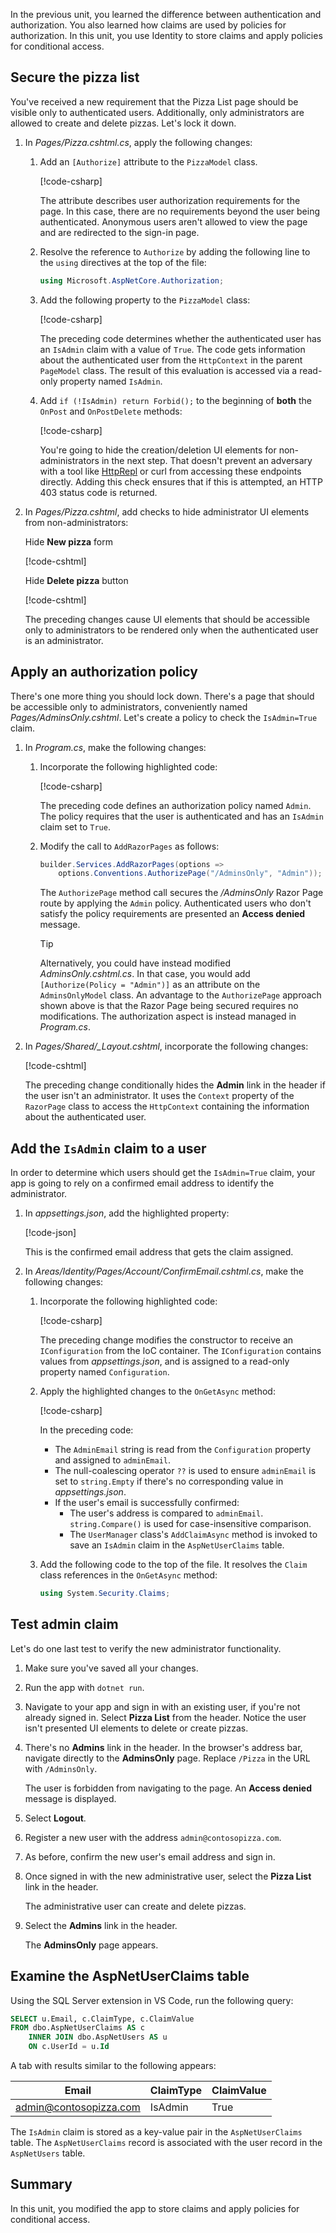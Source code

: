 In the previous unit, you learned the difference between authentication and authorization. You also learned how claims are used by policies for authorization. In this unit, you use Identity to store claims and apply policies for conditional access.

## Secure the pizza list

You've received a new requirement that the Pizza List page should be visible only to authenticated users. Additionally, only administrators are allowed to create and delete pizzas. Let's lock it down.

1. In *Pages/Pizza.cshtml.cs*, apply the following changes:
    1. Add an `[Authorize]` attribute to the `PizzaModel` class.

        [!code-csharp[](../code/pages/pizza.cshtml.cs?range=2-3&highlight=1)]

        The attribute describes user authorization requirements for the page. In this case, there are no requirements beyond the user being authenticated. Anonymous users aren't allowed to view the page and are redirected to the sign-in page.

    1. Resolve the reference to `Authorize` by adding the following line to the `using` directives at the top of the file:

        ```csharp
        using Microsoft.AspNetCore.Authorization;
        ```

    1. Add the following property to the `PizzaModel` class:

        [!code-csharp[](../code/pages/pizza.cshtml.cs?name=snippet_isadmin&highlight=4)]

        The preceding code determines whether the authenticated user has an `IsAdmin` claim with a value of `True`. The code gets information about the authenticated user from the `HttpContext` in the parent `PageModel` class. The result of this evaluation is accessed via a read-only property named `IsAdmin`.

    1. Add `if (!IsAdmin) return Forbid();` to the beginning of **both** the `OnPost` and `OnPostDelete` methods:

        [!code-csharp[](../code/pages/pizza.cshtml.cs?name=snippet_admincheck&highlight=3,14)]

        You're going to hide the creation/deletion UI elements for non-administrators in the next step. That doesn't prevent an adversary with a tool like [HttpRepl](/aspnet/core/web-api/http-repl/) or curl from accessing these endpoints directly. Adding this check ensures that if this is attempted, an HTTP 403 status code is returned.

1. In *Pages/Pizza.cshtml*, add checks to hide administrator UI elements from non-administrators:

    Hide **New pizza** form

    [!code-cshtml[](../code/pages/pizza.cshtml?name=snippet_create&highlight=2-3,20)]

    Hide **Delete pizza** button

    [!code-cshtml[](../code/pages/pizza.cshtml?name=snippet_delete&highlight=8-9,11,21-22,28)]

    The preceding changes cause UI elements that should be accessible only to administrators to be rendered only when the authenticated user is an administrator.

## Apply an authorization policy

There's one more thing you should lock down. There's a page that should be accessible only to administrators, conveniently named *Pages/AdminsOnly.cshtml*. Let's create a policy to check the `IsAdmin=True` claim.

1. In *Program.cs*, make the following changes:
    1. Incorporate the following highlighted code:

        [!code-csharp[](../code/program-after-customization.cs?range=14-23&highlight=5-8)]

        The preceding code defines an authorization policy named `Admin`. The policy requires that the user is authenticated and has an `IsAdmin` claim set to `True`.

    1. Modify the call to `AddRazorPages` as follows:

        ```csharp
        builder.Services.AddRazorPages(options =>
            options.Conventions.AuthorizePage("/AdminsOnly", "Admin"));
        ```

        The `AuthorizePage` method call secures the */AdminsOnly* Razor Page route by applying the `Admin` policy. Authenticated users who don't satisfy the policy requirements are presented an **Access denied** message.

        > [!TIP]
        > Alternatively, you could have instead modified *AdminsOnly.cshtml.cs*. In that case, you would add `[Authorize(Policy = "Admin")]` as an attribute on the `AdminsOnlyModel` class. An advantage to the `AuthorizePage` approach shown above is that the Razor Page being secured requires no modifications. The authorization aspect is instead managed in *Program.cs*.

1. In *Pages/Shared/_Layout.cshtml*, incorporate the following changes:

    [!code-cshtml[](../code/pages/shared/_layout.cshtml?name=snippet_navlist&highlight=11-12,16)]

    The preceding change conditionally hides the **Admin** link in the header if the user isn't an administrator. It uses the `Context` property of the `RazorPage` class to access the `HttpContext` containing the information about the authenticated user.

## Add the `IsAdmin` claim to a user

In order to determine which users should get the `IsAdmin=True` claim, your app is going to rely on a confirmed email address to identify the administrator.

1. In *appsettings.json*, add the highlighted property:

    [!code-json[](../code/appsettings.json?range=1-3&highlight=2)]

    This is the confirmed email address that gets the claim assigned.

1. In *Areas/Identity/Pages/Account/ConfirmEmail.cshtml.cs*, make the following changes:
    1. Incorporate the following highlighted code:

        [!code-csharp[](../code/areas/identity/pages/account/confirmemail.cshtml.cs?name=snippet_configproperty&highlight=4,6-7,10)]

        The preceding change modifies the constructor to receive an `IConfiguration` from the IoC container. The `IConfiguration` contains values from *appsettings.json*, and is assigned to a read-only property named `Configuration`.

    1. Apply the highlighted changes to the `OnGetAsync` method:

        [!code-csharp[](../code/areas/identity/pages/account/confirmemail.cshtml.cs?name=snippet_ongetasync&highlight=18-24)]

        In the preceding code:

        * The `AdminEmail` string is read from the `Configuration` property and assigned to `adminEmail`.
        * The null-coalescing operator `??` is used to ensure `adminEmail` is set to `string.Empty` if there's no corresponding value in *appsettings.json*.
        * If the user's email is successfully confirmed:
            * The user's address is compared to `adminEmail`. `string.Compare()` is used for case-insensitive comparison.
            * The `UserManager` class's `AddClaimAsync` method is invoked to save an `IsAdmin` claim in the `AspNetUserClaims` table.

    1. Add the following code to the top of the file. It resolves the `Claim` class references in the `OnGetAsync` method:

        ```csharp
        using System.Security.Claims;
        ```

## Test admin claim

Let's do one last test to verify the new administrator functionality.

1. Make sure you've saved all your changes.
1. Run the app with `dotnet run`.
1. Navigate to your app and sign in with an existing user, if you're not already signed in. Select **Pizza List** from the header. Notice the user isn't presented UI elements to delete or create pizzas.
1. There's no **Admins** link in the header. In the browser's address bar, navigate directly to the **AdminsOnly** page. Replace `/Pizza` in the URL with `/AdminsOnly`.

    The user is forbidden from navigating to the page. An **Access denied** message is displayed.

1. Select **Logout**.
1. Register a new user with the address `admin@contosopizza.com`.
1. As before, confirm the new user's email address and sign in.
1. Once signed in with the new administrative user, select the **Pizza List** link in the header.

    The administrative user can create and delete pizzas.

1. Select the **Admins** link in the header.

    The **AdminsOnly** page appears.

## Examine the AspNetUserClaims table

Using the SQL Server extension in VS Code, run the following query:

```sql
SELECT u.Email, c.ClaimType, c.ClaimValue
FROM dbo.AspNetUserClaims AS c
    INNER JOIN dbo.AspNetUsers AS u
    ON c.UserId = u.Id
```

A tab with results similar to the following appears:

| Email                  | ClaimType | ClaimValue |
|------------------------|-----------|------------|
| admin@contosopizza.com | IsAdmin   | True       |

The `IsAdmin` claim is stored as a key-value pair in the `AspNetUserClaims` table. The `AspNetUserClaims` record is associated with the user record in the `AspNetUsers` table.

## Summary

In this unit, you modified the app to store claims and apply policies for conditional access.
